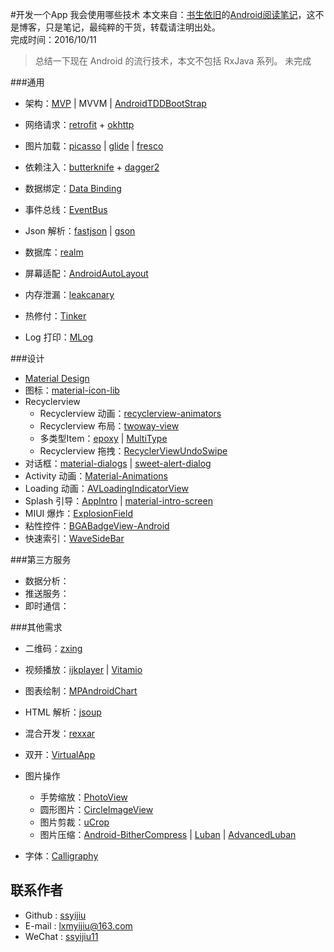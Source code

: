#开发一个App 我会使用哪些技术
本文来自：[书生依旧](https://github.com/ssyijiu)的[Android阅读笔记](https://github.com/ssyijiu/Android-ReadingNotes)，这不是博客，只是笔记，最纯粹的干货，转载请注明出处。    
完成时间：2016/10/11  
> 总结一下现在 Android 的流行技术，本文不包括 RxJava 系列。
> 未完成

###通用
- 架构：[MVP](https://github.com/googlesamples/android-architecture) | MVVM | [AndroidTDDBootStrap](https://github.com/Piasy/AndroidTDDBootStrap) 

- 网络请求：[retrofit](https://github.com/square/retrofit) + [okhttp](https://github.com/square/okhttp)
- 图片加载：[picasso](https://github.com/square/picasso) | [glide](https://github.com/bumptech/glide) | [fresco](https://github.com/facebook/fresco)
- 依赖注入：[butterknife](https://github.com/JakeWharton/butterknife) + [dagger2](https://github.com/google/dagger)
- 数据绑定：[Data Binding](https://developer.android.com/topic/libraries/data-binding/index.html)
- 事件总线：[EventBus](https://github.com/greenrobot/EventBus)
- Json 解析：[fastjson](https://github.com/alibaba/fastjson) | [gson](https://github.com/google/gson)
- 数据库：[realm](https://realm.io/docs/java/latest/)
- 屏幕适配：[AndroidAutoLayout](https://github.com/hongyangAndroid/AndroidAutoLayout)
- 内存泄漏：[leakcanary](https://github.com/square/leakcanary)
- 热修付：[Tinker](https://github.com/Tencent/tinker)
- Log 打印：[MLog](https://github.com/ssyijiu/MLog)


###设计
- [Material Design](https://material.google.com/)
- 图标：[material-icon-lib](https://github.com/code-mc/material-icon-lib)
- Recyclerview
    - Recyclerview 动画：[recyclerview-animators](https://github.com/wasabeef/recyclerview-animators)
    - Recyclerview 布局：[twoway-view](https://github.com/lucasr/twoway-view)
    - 多类型Item：[epoxy](https://github.com/airbnb/epoxy) | [MultiType](https://github.com/drakeet/MultiType)
    - Recyclerview 拖拽：[RecyclerViewUndoSwipe](https://github.com/HoneyNeutrons/RecyclerViewUndoSwipe)
- 对话框：[material-dialogs](https://github.com/afollestad/material-dialogs) | [sweet-alert-dialog](https://github.com/pedant/sweet-alert-dialog)
- Activity 动画：[Material-Animations](https://github.com/lgvalle/Material-Animations)
- Loading 动画：[AVLoadingIndicatorView](https://github.com/81813780/AVLoadingIndicatorView)
- Splash 引导：[AppIntro](https://github.com/PaoloRotolo/AppIntro) | [material-intro-screen](https://github.com/TangoAgency/material-intro-screen)
- MIUI 爆炸：[ExplosionField](https://github.com/tyrantgit/ExplosionField)
- 粘性控件：[BGABadgeView-Android](https://github.com/bingoogolapple/BGABadgeView-Android)
- 快速索引：[WaveSideBar](https://github.com/gjiazhe/WaveSideBar)

###第三方服务
- 数据分析：
- 推送服务：
- 即时通信：

###其他需求
- 二维码：[zxing](https://github.com/zxing/zxing)
- 视频播放：[ijkplayer](https://github.com/Bilibili/ijkplayer) | [Vitamio](https://github.com/yixia/VitamioBundle)
- 图表绘制：[MPAndroidChart](https://github.com/PhilJay/MPAndroidChart)
- HTML 解析：[jsoup](https://github.com/jhy/jsoup)
- 混合开发：[rexxar](https://github.com/douban/rexxar-android)
- 双开：[VirtualApp](https://github.com/asLody/VirtualApp)
- 图片操作
    - 手势缩放：[PhotoView](https://github.com/chrisbanes/PhotoView)
    - 圆形图片：[CircleImageView](https://github.com/hdodenhof/CircleImageView)
    - 图片剪裁：[uCrop](https://github.com/Yalantis/uCrop)
    - 图片压缩：[Android-BitherCompress](https://github.com/jeanboydev/Android-BitherCompress) | [Luban](https://github.com/Curzibn/Luban) | [AdvancedLuban](https://github.com/shaohui10086/AdvancedLuban)

- 字体：[Calligraphy](https://github.com/chrisjenx/Calligraphy)

## 联系作者
- Github : [ssyijiu](https://github.com/ssyijiu)
- E-mail : lxmyijiu@163.com
- WeChat : [ssyijiu11](http://obe5pxv6t.bkt.clouddn.com/weixin.jpg)